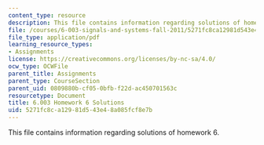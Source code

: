 ```yaml
---
content_type: resource
description: This file contains information regarding solutions of homework 6.
file: /courses/6-003-signals-and-systems-fall-2011/5271fc8ca12981d543e48a085fcf8e7b_MIT6_003F11_sol06.pdf
file_type: application/pdf
learning_resource_types:
- Assignments
license: https://creativecommons.org/licenses/by-nc-sa/4.0/
ocw_type: OCWFile
parent_title: Assignments
parent_type: CourseSection
parent_uid: 0809880b-cf05-0bfb-f22d-ac450701563c
resourcetype: Document
title: 6.003 Homework 6 Solutions
uid: 5271fc8c-a129-81d5-43e4-8a085fcf8e7b
---
```

This file contains information regarding solutions of homework 6.